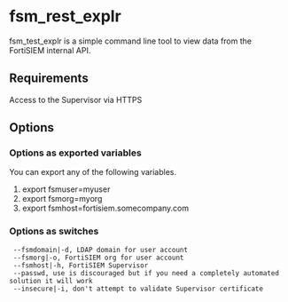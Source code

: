 # fsm_rest_explr
fsm_test_explr is a simple command line tool to view data from the FortiSIEM internal API.

## Requirements
Access to the Supervisor via HTTPS

## Options

### Options as exported variables
You can export any of the following variables.
1. export fsmuser=myuser
2. export fsmorg=myorg
3. export fsmhost=fortisiem.somecompany.com

### Options as switches
     --fsmdomain|-d, LDAP domain for user account
	 --fsmorg|-o, FortiSIEM org for user account
	 --fsmhost|-h, FortiSIEM Supervisor
	 --passwd, use is discouraged but if you need a completely automated solution it will work
	 --insecure|-i, don't attempt to validate Supervisor certificate